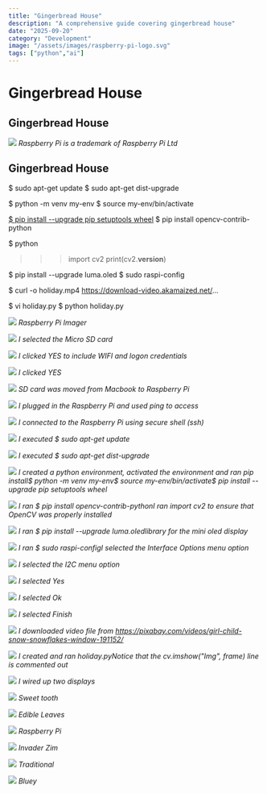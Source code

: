 ```yaml
---
title: "Gingerbread House"
description: "A comprehensive guide covering gingerbread house"
date: "2025-09-20"
category: "Development"
image: "/assets/images/raspberry-pi-logo.svg"
tags: ["python","ai"]
---
```


# Gingerbread House

## Gingerbread House

![](/assets/images/gingerbreadhouse/raspberry-pi-logo.svg)
*Raspberry Pi is a trademark of Raspberry Pi Ltd*


## Gingerbread House

$ sudo apt-get update
$ sudo  apt-get dist-upgrade

$ python -m venv my-env
$ source my-env/bin/activate

[$ pip install --upgrade pip setuptools wheel](https://singleboardblog.com/install-python-opencv-on-raspberry-pi/?fbclid=IwAR1BtOgVIk8SzhOmEIcPJk_73dkW8a9rc5bsi54KpVDr1vuCB6jnxBgWVqk)
$ pip install opencv-contrib-python

$ python
>>> import cv2
>>> print(cv2.__version__)

$ pip install --upgrade luma.oled
$ sudo raspi-config

$ curl -o holiday.mp4 https://download-video.akamaized.net/...

$ vi holiday.py
$ python holiday.py

![](/assets/images/gingerbreadhouse/screenshot-2023-12-26-at-10.44.44-am-1362x956.png)
*Raspberry Pi Imager*

![](/assets/images/gingerbreadhouse/screenshot-2023-12-26-at-10.44.54-am-1360x952.png)
*I selected the Micro SD card*

![](/assets/images/gingerbreadhouse/screenshot-2023-12-26-at-10.45.04-am-1354x954.png)
*I clicked YES to include WIFI and logon credentials*

![](/assets/images/gingerbreadhouse/screenshot-2023-12-26-at-10.45.11-am-1358x952.png)
*I clicked YES*

![](/assets/images/gingerbreadhouse/screenshot-2023-12-26-at-10.48.35-am-1362x954.png)
*SD card was moved from Macbook to Raspberry Pi*

![](/assets/images/gingerbreadhouse/screenshot-2023-12-26-at-1.33.59-pm-1144x744.png)
*I plugged in the Raspberry Pi and used ping to access*

![](/assets/images/gingerbreadhouse/screenshot-2023-12-26-at-1.36.24-pm-1132x732.png)
*I connected to the Raspberry Pi using secure shell (ssh)*

![](/assets/images/gingerbreadhouse/screenshot-2023-12-26-at-1.38.15-pm-1138x740.png)
*I executed $ sudo apt-get update*

![](/assets/images/gingerbreadhouse/screenshot-2023-12-26-at-1.39.14-pm-1132x734.png)
*I executed $ sudo apt-get dist-upgrade*

![](/assets/images/gingerbreadhouse/screenshot-2023-12-27-at-5.56.06-am-1140x746.png)
*I created a python environment, activated the environment and ran pip install$ python -m venv my-env$ source my-env/bin/activate$ pip install --upgrade pip setuptools wheel*

![](/assets/images/gingerbreadhouse/screenshot-2023-12-27-at-5.58.01-am-1128x744.png)
*I ran $ pip install opencv-contrib-pythonI ran import cv2 to ensure that OpenCV was properly installed*

![](/assets/images/gingerbreadhouse/screenshot-2023-12-27-at-5.59.24-am-1130x740.png)
*I ran $ pip install --upgrade luma.oledlibrary for the mini oled display*

![](/assets/images/gingerbreadhouse/screenshot-2023-12-26-at-1.52.14-pm-1140x734.png)
*I ran $ sudo raspi-configI selected the Interface Options menu option*

![](/assets/images/gingerbreadhouse/screenshot-2023-12-26-at-1.52.29-pm-1138x742.png)
*I selected the I2C menu option*

![](/assets/images/gingerbreadhouse/screenshot-2023-12-26-at-1.52.42-pm-1138x736.png)
*I selected Yes*

![](/assets/images/gingerbreadhouse/screenshot-2023-12-26-at-1.52.52-pm-1136x744.png)
*I selected Ok*

![](/assets/images/gingerbreadhouse/screenshot-2023-12-26-at-1.53.05-pm-1140x734.png)
*I selected Finish*

![](/assets/images/gingerbreadhouse/screenshot-2023-12-27-at-6.01.01-am-1134x738.png)
*I downloaded video file from https://pixabay.com/videos/girl-child-snow-snowflakes-window-191152/*

![](/assets/images/gingerbreadhouse/screenshot-2023-12-27-at-6.01.59-am-1138x742.png)
*I created and ran holiday.pyNotice that the cv.imshow("Img", frame) line is commented out*

![](/assets/images/gingerbreadhouse/img-5336-1380x1840.jpg)
*I wired up two displays*

![](/assets/images/gingerbreadhouse/414614983-3592654821010285-4862293336907881210-n-1532x1149.jpg)
*Sweet tooth*

![](/assets/images/gingerbreadhouse/413991968-3592654847676949-8340720245653303904-n-1134x2016.jpg)
*Edible Leaves*

![](/assets/images/gingerbreadhouse/414650583-3592654754343625-1719951648167488634-n-2048x1536.jpg)
*Raspberry Pi*

![](/assets/images/gingerbreadhouse/414450418-3592654787676955-2853045504914548798-n-1536x2048.jpg)
*Invader Zim*

![](/assets/images/gingerbreadhouse/414438799-3592654771010290-8300621329522910848-n-2048x1536.jpg)
*Traditional*

![](/assets/images/gingerbreadhouse/414472361-3592654111010356-258204729919225997-n-960x720.jpg)
*Bluey*

